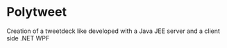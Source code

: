 # Polytweet
Creation of a tweetdeck like developed with a Java JEE server and a client side .NET WPF
